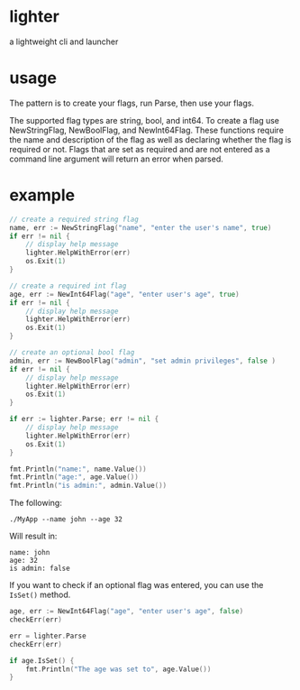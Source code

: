 # lighter
a lightweight cli and launcher

# usage
The pattern is to create your flags, run Parse, then use your flags. 

The supported flag types are string, bool, and int64. To create a flag use NewStringFlag, NewBoolFlag, and NewInt64Flag.
These functions require the name and description of the flag as well as declaring whether the flag is required or not. 
Flags that are set as required and are not entered as a command line argument will return an error when parsed. 

# example
```go
// create a required string flag 
name, err := NewStringFlag("name", "enter the user's name", true)
if err != nil {
    // display help message
    lighter.HelpWithError(err)
    os.Exit(1)
}

// create a required int flag 
age, err := NewInt64Flag("age", "enter user's age", true)
if err != nil {
    // display help message
    lighter.HelpWithError(err)
    os.Exit(1)
}

// create an optional bool flag 
admin, err := NewBoolFlag("admin", "set admin privileges", false )
if err != nil {
    // display help message
    lighter.HelpWithError(err)
    os.Exit(1)
}

if err := lighter.Parse; err != nil {
    // display help message
    lighter.HelpWithError(err)
    os.Exit(1)
}

fmt.Println("name:", name.Value())
fmt.Println("age:", age.Value())
fmt.Println("is admin:", admin.Value())
```

The following:
```
./MyApp --name john --age 32
```

Will result in:
```
name: john
age: 32
is admin: false
```

If you want to check if an optional flag was entered, you can use the `IsSet()` method.
```go 
age, err := NewInt64Flag("age", "enter user's age", false)
checkErr(err)

err = lighter.Parse
checkErr(err)

if age.IsSet() {
    fmt.Println("The age was set to", age.Value())
}
```